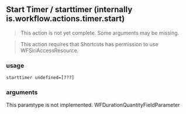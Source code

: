 
## Start Timer / starttimer (internally is.workflow.actions.timer.start)

> This action is not yet complete. Some arguments may be missing.


> This action requires that Shortcuts has permission to use WFSiriAccessResource.

### usage
`starttimer undefined=[???]`

### arguments
This paramtype is not implemented. WFDurationQuantityFieldParameter
